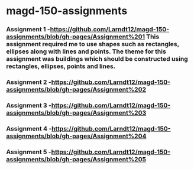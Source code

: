 # magd-150-assignments
### Assignment 1 -https://github.com/Larndt12/magd-150-assignments/blob/gh-pages/Assignment%201 This assignment required me to use shapes such as rectangles, ellipses along with lines and points. The theme for this assignment was buildings which should be constructed using rectangles, ellipses, points and lines. 
### Assignment 2 -https://github.com/Larndt12/magd-150-assignments/blob/gh-pages/Assignment%202
### Assignment 3 -https://github.com/Larndt12/magd-150-assignments/blob/gh-pages/Assignment%203
### Assignment 4 -https://github.com/Larndt12/magd-150-assignments/blob/gh-pages/Assignment%204
### Assignment 5 -https://github.com/Larndt12/magd-150-assignments/blob/gh-pages/Assignment%205 
